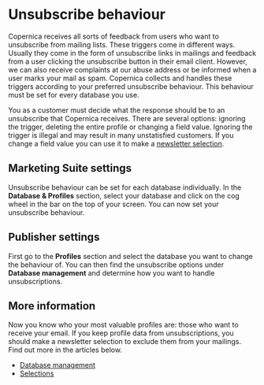 # Unsubscribe behaviour

Copernica receives all sorts of feedback from users who want to unsubscribe
from mailing lists. These triggers come in different ways. Usually they come
in the form of unsubscribe links in mailings and feedback from a user
clicking the unsubscribe button in their email client. However, we can
also receive complaints at our abuse address or be informed when a user
marks your mail as spam. Copernica collects and handles these triggers
according to your preferred unsubscribe behaviour. This behaviour must be
set for every database you use.

You as a customer must decide what the response should be to an unsubscribe
that Copernica receives. There are several options: ignoring the trigger,
deleting the entire profile or changing a field value. Ignoring the trigger
is illegal and may result in many unstatisfied customers. If you change a
field value you can use it to make a
[newsletter selection](./create-a-mailing-list).

## Marketing Suite settings
Unsubscribe behaviour can be set for each database individually. In the
**Database & Profiles** section, select your database and click on the
cog wheel in the bar on the top of your screen. You can now set your
unsubscribe behaviour.

## Publisher settings
First go to the **Profiles** section and select the database you want
to change the behaviour of. You can then find the unsubscribe options under
**Database management** and determine how you want to handle unsubscriptions.

## More information
Now you know who your most valuable profiles are: those who want to receive
your email. If you keep profile data from unsubscriptions, you should make a
newsletter selection to exclude them from your mailings. Find out more
in the articles below.

* [Database management](./database-management)
* [Selections](./database-selections-introduction)
